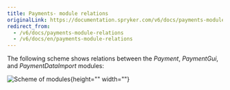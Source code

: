 ```yaml
---
title: Payments- module relations
originalLink: https://documentation.spryker.com/v6/docs/payments-module-relations
redirect_from:
  - /v6/docs/payments-module-relations
  - /v6/docs/en/payments-module-relations
---
```


The following scheme shows relations between the *Payment*, *PaymentGui*, and *PaymentDataImport* modules:

![Scheme of modules](https://spryker.s3.eu-central-1.amazonaws.com/docs/Features/Payment/Payment+Methods+Overview/payment-methods-modules-scheme.png){height="" width=""}

